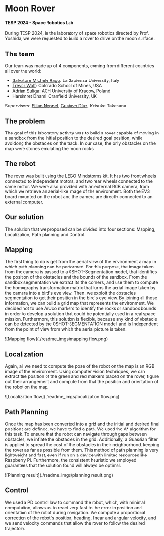 # Moon Rover
#### TESP 2024 - Space Robotics Lab

During TESP 2024, in the laboratory of space robotics directed by Prof. Yoshida, we were requested to build a rover to drive on the moon surface.

## The team
Our team was made up of 4 components, coming from different countries all over the world:
 - [Salvatore Michele Rago](https://github.com/salvatore373): La Sapienza University, Italy
 - [Trevor Wolf](https://github.com/wolfpaw682): Colorado School of Mines, USA
 - [Adrian Suliga](https://github.com/AdrianSuliga): AGH University of Kracow, Poland
 - Harsimret Dhami: Cranfield University, UK 

Supervisors: [Ellian Neppel](https://www.linkedin.com/in/elian-neppel/), [Gustavo Díaz](https://www.linkedin.com/in/gustavo-diaz-space-robotics/), Keisuke Takehana.

## The problem
The goal of this laboratory activity was to build a rover capable of moving in a sandbox from the initial position to the desired goal position, while avoidong the obstacles on the track. In our case, the only obstacles on the map were stones emulating the moon rocks.

## The robot
The rover was built using the LEGO Mindstorms kit. It has two front wheels connected to independent motors, and two rear wheels connected to the same motor.
We were also provided with an external RGB camera, from which we retrieve an aerial-like image of the environment.
Both the EV3 board mounted on the robot and the camera are directly connected to an external computer.

## Our solution
The solution that we proposed can be divided into four sections: Mapping, Localization, Path planning and Control.

## Mapping
The first thing to do is get from the aerial view of the environment a map in which path planning can be performed. For this purpose, the image taken from the camera is passed to a 0SHOT-Segmentation model, that identifies the position of the obstacles and the bounds of the sandbox. From the sandbox segmentation we extract its the corners, and use them to compute the homography transformation matrix that turns the aerial image taken by the camera into a bird's eye view. Then, we exploit the obstacles segmentation to get their position in the bird's eye view. By joining all those information, we can build a grid map that represents the environment.
We decided not to use ArUco markers to identify the rocks or sandbox bounds in order to develop a solution that could be potentially used in a real space mission. Furthermore, this solution is flexible, because any kind of obstacle can be detected by the 0SHOT-SEGMENTATION model, and is Independent from the point of view from which the aerial picture is taken.

![Mapping flow](./readme_imgs/mapping flow.png)

## Localization 
Again, all we need to compute the pose of the robot on the map is an RGB image of the environment. Using computer vision techniques, we can extract the position of the green and red markers placed on the rover, figure out their arrangement and compute from that the position and orientation of the robot on the map.

![Localization flow](./readme_imgs/localization flow.png)

## Path Planning
Once the map has been converted into a grid and the initial and desired final positions are defined, we have to find a path. We used the A* algorithm for this task. To ensure that the robot can navigate through gaps between obstacles, we inflate the obstacles in the grid. Additionally, a Guassian filter is applied to spread the cost of the obstacles in their neighborhood, keeping the rover as far as possible from them.
This method of path planning is very lightweight and fast, even if run on a device with limited resources like Raspberry Pi. Furthermore, the consistent heuristic we employed guarantees that the solution found will always be optimal.

![Planning result](./readme_imgs/planning result.png)

## Control
We used a PD control law to command the robot, which, with minimal computation, allows us to react very fast to the error in position and orientation of the robot during navigation. We compute a proportional correction of the robot's position, heading, linear and angular velocity, and we send velocity commands that allow the rover to follow the desired trajectory.
